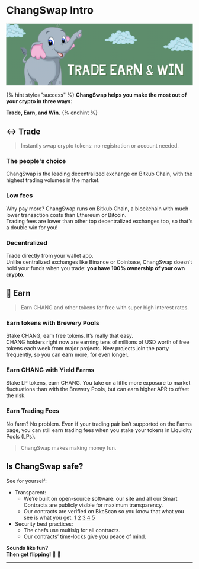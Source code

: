 # ChangSwap Intro

![](.gitbook/assets/info.png)

{% hint style="success" %}
**ChangSwap helps you make the most out of your crypto in three ways:**

**Trade, Earn, and Win.**
{% endhint %}

## ↔️ Trade

> Instantly swap crypto tokens: no registration or account needed.

### The people's choice

ChangSwap is the leading decentralized exchange on Bitkub Chain, with the highest trading volumes in the market.

### Low fees

Why pay more? ChangSwap runs on Bitkub Chain, a blockchain with much lower transaction costs than Ethereum or Bitcoin.\
Trading fees are lower than other top decentralized exchanges too, so that's a double win for you!

### Decentralized

Trade directly from your wallet app.\
Unlike centralized exchanges like Binance or Coinbase, ChangSwap doesn’t hold your funds when you trade: **you have 100% ownership of your own crypto**.

## 💸 Earn

> Earn CHANG and other tokens for free with super high interest rates.

### Earn tokens with Brewery Pools

Stake CHANG, earn free tokens. It’s really that easy.\
CHANG holders right now are earning tens of millions of USD worth of free tokens each week from major projects. New projects join the party frequently, so you can earn more, for even longer.

### Earn CHANG with Yield Farms

Stake LP tokens, earn CHANG. You take on a little more exposure to market fluctuations than with the Brewery Pools, but can earn higher APR to offset the risk.

### Earn Trading Fees

No farm? No problem. Even if your trading pair isn’t supported on the Farms page, you can still earn trading fees when you stake your tokens in Liquidity Pools (LPs).

> ChangSwap makes making money fun.

## Is ChangSwap safe?

See for yourself:

* Transparent:
  * We’re built on open-source software: our site and all our Smart Contracts are publicly visible for maximum transparency.
  * Our contracts are verified on BkcScan so you know that what you see is what you get: [1](https://bkcscan.com/address/0x10ED43C718714eb63d5aA57B78B54704E256024E) [2](https://bkcscan.com/address/0x73feaa1ee314f8c655e354234017be2193c9e24e#code) [3](https://bkcscan.com/address/0xbcfccbde45ce874adcb698cc183debcf17952812) [4](https://bkcscan.com/address/0x1b96b92314c44b159149f7e0303511fb2fc4774f#code) [5](https://bkcscan.com/address/0x92E8CeB7eAeD69fB6E4d9dA43F605D2610214E68)
* Security best practices:
  * The chefs use multisig for all contracts.
  * Our contracts’ time-locks give you peace of mind.

**Sounds like fun?**\
**Then get flipping!** 🐰 🥞

***
